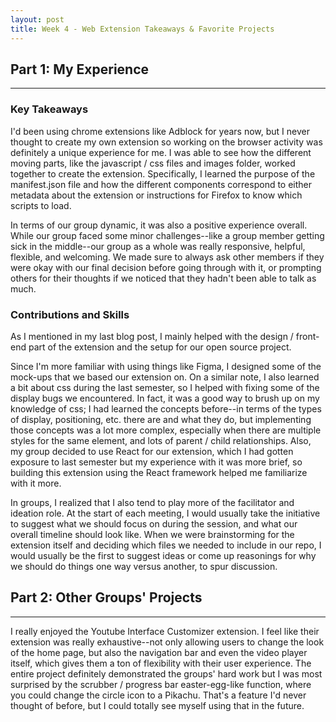 ```yaml
---
layout: post
title: Week 4 - Web Extension Takeaways & Favorite Projects
---
```


## **Part 1: My Experience**
***
### Key Takeaways
I'd been using chrome extensions like Adblock for years now, but I never thought to create my own extension so working on the browser activity was definitely a unique experience for me. I was able to see how the different moving parts, like the javascript / css files and images folder, worked together to create the extension. Specifically, I learned the purpose of the manifest.json file and how the different components correspond to either metadata about the extension or instructions for Firefox to know which scripts to load.

In terms of our group dynamic, it was also a positive experience overall. While our group faced some minor challenges--like a group member getting sick in the middle--our group as a whole was really responsive, helpful, flexible, and welcoming. We made sure to always ask other members if they were okay with our final decision before going through with it, or prompting others for their thoughts if we noticed that they hadn't been able to talk as much.

<!--more-->

### Contributions and Skills
As I mentioned in my last blog post, I mainly helped with the design / front-end part of the extension and the setup for our open source project.

Since I'm more familiar with using things like Figma, I designed some of the mock-ups that we based our extension on. On a similar note, I also learned a bit about css during the last semester, so I helped with fixing some of the display bugs we encountered. In fact, it was a good way to brush up on my knowledge of css; I had learned the concepts before--in terms of the types of display, positioning, etc. there are and what they do, but implementing those concepts was a lot more complex, especially when there are multiple styles for the same element, and lots of parent / child relationships. Also, my group decided to use React for our extension, which I had gotten exposure to last semester but my experience with it was more brief, so building this extension using the React framework helped me familiarize with it more.

In groups, I realized that I also tend to play more of the facilitator and ideation role. At the start of each meeting, I would usually take the initiative to suggest what we should focus on during the session, and what our overall timeline should look like. When we were brainstorming for the extension itself and deciding which files we needed to include in our repo, I would usually be the first to suggest ideas or come up reasonings for why we should do things one way versus another, to spur discussion.

## **Part 2: Other Groups' Projects**
***
I really enjoyed the Youtube Interface Customizer extension. I feel like their extension was really exhaustive--not only allowing users to change the look of the home page, but also the navigation bar and even the video player itself, which gives them a ton of flexibility with their user experience. The entire project definitely demonstrated the groups' hard work but I was most surprised by the scrubber / progress bar easter-egg-like function, where you could change the circle icon to a Pikachu. That's a feature I'd never thought of before, but I could totally see myself using that in the future. 